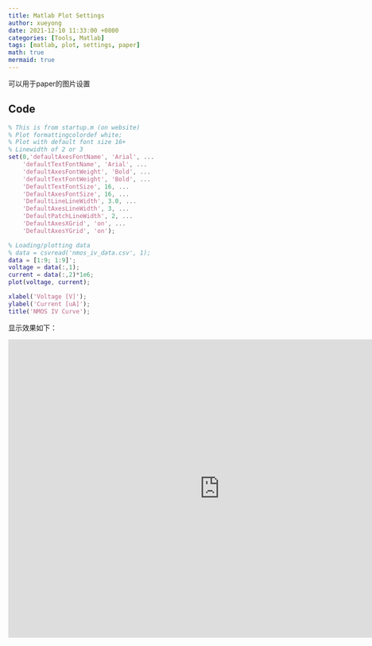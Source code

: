 ```yaml
---
title: Matlab Plot Settings
author: xueyong
date: 2021-12-10 11:33:00 +0800
categories: [Tools, Matlab]
tags: [matlab, plot, settings, paper]
math: true
mermaid: true
---
```


可以用于paper的图片设置
## Code
```matlab
% This is from startup.m (on website)
% Plot formattingcolordef white;
% Plot with default font size 16+
% Linewidth of 2 or 3
set(0,'defaultAxesFontName', 'Arial', ...
    'defaultTextFontName', 'Arial', ...
    'defaultAxesFontWeight', 'Bold', ...
    'defaultTextFontWeight', 'Bold', ...
    'DefaultTextFontSize', 16, ...
    'DefaultAxesFontSize', 16, ...
    'DefaultLineLineWidth', 3.0, ...
    'DefaultAxesLineWidth', 3, ...
    'DefaultPatchLineWidth', 2, ...
    'DefaultAxesXGrid', 'on', ...
    'DefaultAxesYGrid', 'on');

% Loading/plotting data
% data = csvread('nmos_iv_data.csv', 1);
data = [1:9; 1:9]';
voltage = data(:,1);
current = data(:,2)*1e6;
plot(voltage, current);

xlabel('Voltage [V]');
ylabel('Current [uA]');
title('NMOS IV Curve');
```


显示效果如下：
<center><embed src="https://raw.githubusercontent.com/ntuzxy/ntuzxy.github.io/master/figs/matlab/matlab_plot_settings.pdf" width="850" height="600"></center>








